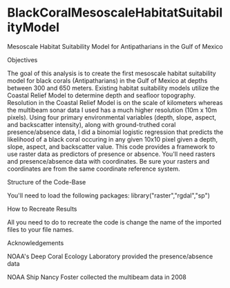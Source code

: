 # BlackCoralMesoscaleHabitatSuitabilityModel
Mesoscale Habitat Suitability Model for Antipatharians in the Gulf of Mexico 

Objectives

  The goal of this analysis is to create the first mesoscale habitat suitability model for black corals (Antipatharians) in the Gulf of Mexico at depths between 300 and 650 meters.
  Existing habitat suitability models utilize the Coastal Relief Model to determine depth and seafloor topography. Resolution in the Coastal Relief Model is on the scale of kilometers whereas the multibeam sonar data I used has a much higher resolution (10m x 10m pixels).
  Using four primary environmental variables (depth, slope, aspect, and backscatter intensity), along with ground-truthed coral presence/absence data, I did a binomial logistic regression that predicts the likelihood of a black coral occuring in any given 10x10 pixel given a depth, slope, aspect, and backscatter value.
  This code provides a framework to use raster data as predictors of presence or absence. You'll need rasters and presence/absence data with coordinates. Be sure your rasters and coordinates are from the same coordinate reference system.

Structure of the Code-Base

  You'll need to load the following packages:
	library("raster","rgdal","sp")
  
How to Recreate Results

  All you need to do to recreate the code is change the name of the imported files to your file names.

Acknowledgements

  NOAA's Deep Coral Ecology Laboratory provided the presence/absence data 
  
  NOAA Ship Nancy Foster collected the multibeam data in 2008
